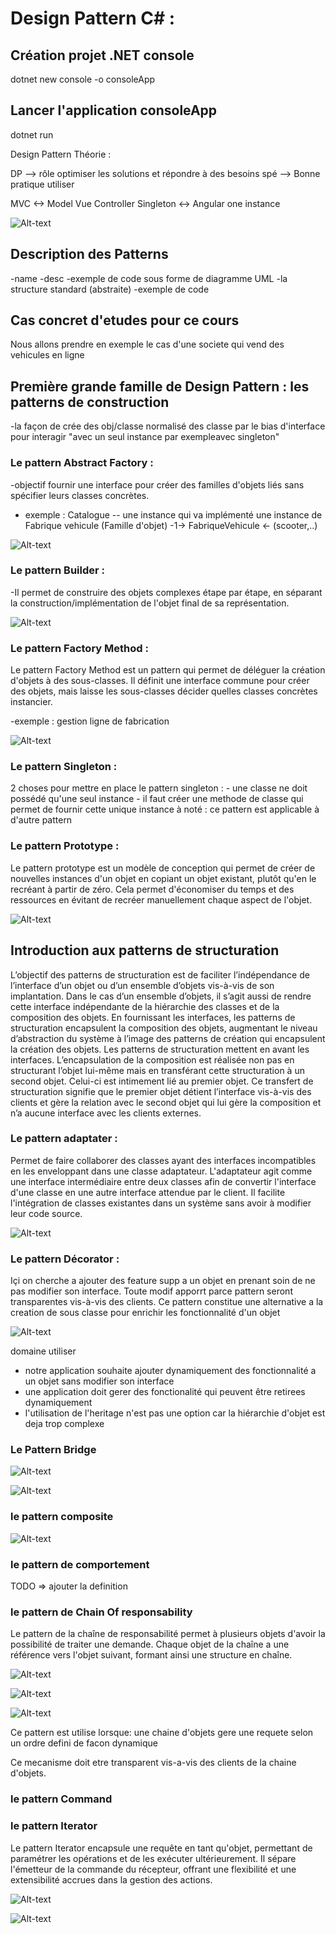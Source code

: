 # Design Pattern C# :

## Création projet .NET console

dotnet new console -o consoleApp

## Lancer l'application consoleApp

dotnet run 

Design Pattern Théorie : 

DP --> rôle optimiser les solutions et répondre à des besoins spé 
   --> Bonne pratique utiliser 

MVC <-> Model Vue Controller 
Singleton <-> Angular one instance

![Alt-text](image.png)

## Description des Patterns

-name
-desc
-exemple de code sous forme de diagramme UML
-la structure standard (abstraite)
-exemple de code 

## Cas concret d'etudes pour ce cours 

Nous allons prendre en exemple le cas d'une societe qui vend des vehicules en ligne

## Première grande famille de Design Pattern : les patterns de construction 


-la façon de crée des obj/classe normalisé des classe par le bias d'interface pour interagir "avec un seul instance par exempleavec singleton"  


### Le pattern Abstract Factory :

 -objectif fournir une interface pour créer des familles d'objets liés sans spécifier leurs classes concrètes.

 - exemple :  Catalogue -- une instance qui va implémenté une instance de Fabrique vehicule (Famille d'objet) -1-> FabriqueVehicule <- (scooter,..)

 ![Alt-text](image2.png)

 ### Le pattern Builder :

 -Il permet de construire des objets complexes étape par étape, en séparant la construction/implémentation de l'objet final de sa représentation.

 ![Alt-text](image3.png)

 ### Le pattern Factory Method :

 Le pattern Factory Method est un pattern qui permet de déléguer la création d'objets à des sous-classes. Il définit une interface commune pour créer des objets, mais laisse les sous-classes décider quelles classes concrètes instancier.

 -exemple : gestion ligne de fabrication 

 ![Alt-text](image4.png)

  ### Le pattern Singleton :

  2 choses pour mettre en place le pattern singleton :
       - une classe ne doit possédé qu'une seul instance 
       - il faut créer une methode de classe qui permet de fournir cette unique instance 
à noté : ce pattern est applicable à d'autre pattern  



  ### Le pattern Prototype  :

Le pattern prototype est un modèle de conception qui permet de créer de nouvelles instances d'un objet en copiant un objet existant, plutôt qu'en le recréant à partir de zéro. Cela permet d'économiser du temps et des ressources en évitant de recréer manuellement chaque aspect de l'objet.

![Alt-text](image5.png)

## Introduction aux patterns de structuration 

L’objectif des patterns de structuration est de faciliter l’indépendance de l’interface d’un objet ou d’un
ensemble d’objets vis-à-vis de son implantation. Dans le cas d’un ensemble d’objets, il s’agit aussi de
rendre cette interface indépendante de la hiérarchie des classes et de la composition des objets.
En fournissant les interfaces, les patterns de structuration encapsulent la composition des objets,
augmentant le niveau d’abstraction du système à l’image des patterns de création qui encapsulent la
création des objets. Les patterns de structuration mettent en avant les interfaces.
L’encapsulation de la composition est réalisée non pas en structurant l’objet lui-même mais en transférant
cette structuration à un second objet. Celui-ci est intimement lié au premier objet. Ce transfert de
structuration signifie que le premier objet détient l’interface vis-à-vis des clients et gère la relation avec le
second objet qui lui gère la composition et n’a aucune interface avec les clients externes.

### Le pattern adaptater :

Permet de faire collaborer des classes ayant des interfaces incompatibles en les enveloppant dans une classe adaptateur. L'adaptateur agit comme une interface intermédiaire entre deux classes afin de convertir l'interface d'une classe en une autre interface attendue par le client. Il facilite l'intégration de classes existantes dans un système sans avoir à modifier leur code source.

![Alt-text](image6.png)

### Le pattern Décorator :

Içi on cherche a ajouter des feature supp a un objet en prenant soin de ne pas modifier son interface. Toute modif apporrt parce pattern seront transparentes vis-à-vis des clients. Ce pattern constitue une alternative a la creation de sous classe pour enrichir les fonctionnalité d'un objet 

![Alt-text](image7.png)

domaine utiliser 
- notre application souhaite ajouter dynamiquement des fonctionnalité a un objet sans modifier son interface
- une application doit gerer des fonctionalité qui peuvent être retirees dynamiquement 
- l'utilisation de l'heritage n'est pas une option car la hiérarchie d'objet est deja trop complexe  

### Le Pattern Bridge 

![Alt-text](image8.png)

![Alt-text](image9.png)


### le pattern composite

![Alt-text](image10.png)


### le pattern de comportement

TODO => ajouter la definition 

### le pattern de Chain Of responsability
Le pattern de la chaîne de responsabilité permet à plusieurs objets d'avoir la possibilité de traiter une demande. Chaque objet de la chaîne a une référence vers l'objet suivant, formant ainsi une structure en chaîne.

![Alt-text](image11.png)

![Alt-text](image12.png)

![Alt-text](image13.png)

Ce pattern est utilise lorsque:
une chaine d'objets gere une requete selon un ordre defini de facon dynamique

Ce mecanisme doit etre transparent vis-a-vis des clients de la chaine d'objets.

### le pattern Command


### le pattern Iterator

Le pattern Iterator encapsule une requête en tant qu'objet, permettant de paramétrer les opérations et de les exécuter ultérieurement. Il sépare l'émetteur de la commande du récepteur, offrant une flexibilité et une extensibilité accrues dans la gestion des actions.

![Alt-text](image14.png)

![Alt-text](image15.png)